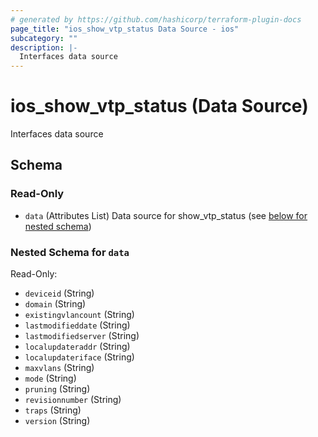```yaml
---
# generated by https://github.com/hashicorp/terraform-plugin-docs
page_title: "ios_show_vtp_status Data Source - ios"
subcategory: ""
description: |-
  Interfaces data source
---
```


# ios_show_vtp_status (Data Source)

Interfaces data source



<!-- schema generated by tfplugindocs -->
## Schema

### Read-Only

- `data` (Attributes List) Data source for show_vtp_status (see [below for nested schema](#nestedatt--data))

<a id="nestedatt--data"></a>
### Nested Schema for `data`

Read-Only:

- `deviceid` (String)
- `domain` (String)
- `existingvlancount` (String)
- `lastmodifieddate` (String)
- `lastmodifiedserver` (String)
- `localupdateraddr` (String)
- `localupdateriface` (String)
- `maxvlans` (String)
- `mode` (String)
- `pruning` (String)
- `revisionnumber` (String)
- `traps` (String)
- `version` (String)
